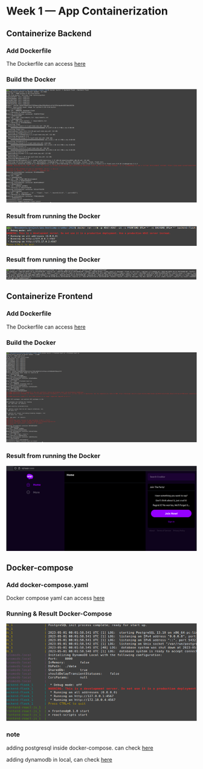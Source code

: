 # Week 1 — App Containerization

## Containerize Backend

### Add Dockerfile
The Dockerfile can access [here](https://github.com/iilness2/aws-bootcamp-cruddur-2023/blob/main/backend-flask/Dockerfile)

### Build the Docker
![Docker build backend](assets/week1-docker-build-backend.png)

### Result from running the Docker
![Docker Running Backend](assets/week-1docker-running-backend.png)

### Result from running the Docker
![Docker Backend Result](assets/week1-docker-backend-result.png)

## Containerize Frontend

### Add Dockerfile
The Dockerfile can access [here](https://github.com/iilness2/aws-bootcamp-cruddur-2023/blob/main/frontend-react-js/Dockerfile)

### Build the Docker
![Docker Build Frontend](assets/week1-docker-build-frontend.png)

### Result from running the Docker
![Docker Frontend result](assets/week1-docker-frontend-result.png)

## Docker-compose
### Add docker-compose.yaml
Docker compose yaml can access [here](https://github.com/iilness2/aws-bootcamp-cruddur-2023/blob/main/docker-compose.yaml)

### Running & Result Docker-Compose
![Docker Compose result](assets/week1-docker-compose-result.png)

### note
adding postgresql inside docker-compose. can check [here](https://github.com/iilness2/aws-bootcamp-cruddur-2023/blob/main/docker-compose.yaml#L20)

adding dynamodb in local, can check [here](https://github.com/iilness2/aws-bootcamp-cruddur-2023/blob/main/docker-compose.yaml#L30)
